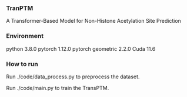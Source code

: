 ### TranPTM
A Transformer-Based Model for Non-Histone Acetylation Site Prediction

### Environment
python 3.8.0
pytorch 1.12.0
pytorch geometric 2.2.0
Cuda 11.6

### How to run
Run ./code/data_process.py to preprocess the dataset.

Run ./code/main.py to train the TransPTM.
